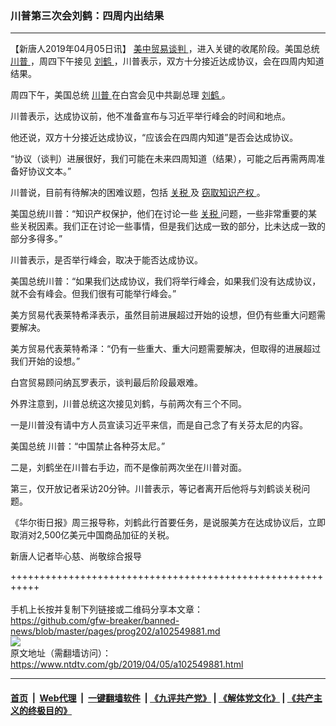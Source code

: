 ### 川普第三次会刘鹤：四周内出结果
------------------------

<div class="post_content" itemprop="articleBody">
 <p>
  【新唐人2019年04月05日讯】
  <a href="https://www.ntdtv.com/gb/34765.htm">
   美中贸易谈判
  </a>
  ，进入关键的收尾阶段。美国总统
  <a href="https://www.ntdtv.com/gb/川普.htm">
   川普
  </a>
  ，周四下午接见
  <a href="https://www.ntdtv.com/gb/刘鹤.htm">
   刘鹤
  </a>
  ，川普表示，双方十分接近达成协议，会在四周内知道结果。
 </p>
 <p>
  周四下午，美国总统
  <a href="https://www.ntdtv.com/gb/川普.htm">
   川普
  </a>
  在白宫会见中共副总理
  <a href="https://www.ntdtv.com/gb/刘鹤.htm">
   刘鹤
  </a>
  。
 </p>
 <p>
  川普表示，达成协议前，他不准备宣布与习近平举行峰会的时间和地点。
 </p>
 <p>
  他还说，双方十分接近达成协议，“应该会在四周内知道”是否会达成协议。
 </p>
 <p>
  “协议（谈判）进展很好，我们可能在未来四周知道（结果），可能之后再需两周准备好协议文本。”
 </p>
 <p>
  川普说，目前有待解决的困难议题，包括
  <a href="https://www.ntdtv.com/gb/关税.htm">
   关税
  </a>
  及
  <a href="https://www.ntdtv.com/gb/窃取知识产权.htm">
   窃取知识产权
  </a>
  。
 </p>
 <p>
  美国总统川普：“知识产权保护，他们在讨论一些
  <a href="https://www.ntdtv.com/gb/关税.htm">
   关税
  </a>
  问题，一些非常重要的某些关税因素。我们正在讨论一些事情，但是我们达成一致的部分，比未达成一致的部分多得多。”
 </p>
 <p>
  川普表示，是否举行峰会，取决于能否达成协议。
 </p>
 <p>
  美国总统川普：“如果我们达成协议，我们将举行峰会，如果我们没有达成协议，就不会有峰会。但我们很有可能举行峰会。”
 </p>
 <p>
  美方贸易代表莱特希泽表示，虽然目前进展超过开始的设想，但仍有些重大问题需要解决。
 </p>
 <p>
  美方贸易代表莱特希泽：“仍有一些重大、重大问题需要解决，但取得的进展超过我们开始的设想。”
 </p>
 <p>
  白宫贸易顾问纳瓦罗表示，谈判最后阶段最艰难。
 </p>
 <p>
  外界注意到，川普总统这次接见刘鹤，与前两次有三个不同。
 </p>
 <p>
  一是川普没有请中方人员宣读习近平来信，而是自己念了有关芬太尼的内容。
 </p>
 <p>
  美国总统 川普：“中国禁止各种芬太尼。”
 </p>
 <p>
  二是，刘鹤坐在川普右手边，而不是像前两次坐在川普对面。
 </p>
 <p>
  第三，仅开放记者采访20分钟。川普表示，等记者离开后他将与刘鹤谈关税问题。
 </p>
 <p>
  《华尔街日报》周三报导称，刘鹤此行首要任务，是说服美方在达成协议后，立即取消对2,500亿美元中国商品加征的关税。
 </p>
 <p>
  新唐人记者毕心慈、尚敬综合报导
 </p>
 <div class="single_ad">
 </div>
</div>

+++++++++++++++++++++++++++++++++++++++++++++++++++++++++++<br/><br/>
手机上长按并复制下列链接或二维码分享本文章：<br/>
https://github.com/gfw-breaker/banned-news/blob/master/pages/prog202/a102549881.md <br/>
<a href='https://github.com/gfw-breaker/banned-news/blob/master/pages/prog202/a102549881.md'><img src='https://github.com/gfw-breaker/banned-news/blob/master/pages/prog202/a102549881.md.png'/></a> <br/>
原文地址（需翻墙访问）：https://www.ntdtv.com/gb/2019/04/05/a102549881.html


------------------------
#### [首页](https://github.com/gfw-breaker/banned-news/blob/master/README.md) &nbsp;|&nbsp; [Web代理](https://github.com/labour-camp/helloworld) &nbsp;|&nbsp; [一键翻墙软件](https://github.com/gfw-breaker/nogfw/blob/master/README.md) &nbsp;| [《九评共产党》](https://github.com/gfw-breaker/9ping.md/blob/master/README.md#九评之一评共产党是什么) | [《解体党文化》](https://github.com/gfw-breaker/jtdwh.md/blob/master/README.md) | [《共产主义的终极目的》](https://github.com/gfw-breaker/gczydzjmd.md/blob/master/README.md)

